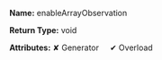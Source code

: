 **Name:** enableArrayObservation

**Return Type:** void

**Attributes:** ✘ Generator&nbsp;&nbsp;&nbsp;&nbsp;&nbsp;✔ Overload

